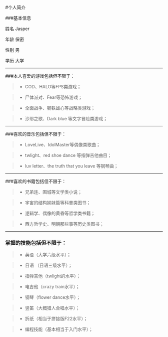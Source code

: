 
#个人简介

###基本信息

姓名  Jasper

年龄  保密

性别  男

学历  大学

************************

###本人喜爱的游戏包括但不限于：

>*   COD、HALO等FPS类游戏；

>*   尸体派对、Fear等恐怖游戏；

>*  全面战争、钢铁雄心等战略类游戏；

>*   沙耶之歌、Dark blue 等文字冒险类游戏；

************************************************

###喜欢的音乐包括但不限于：

>*  LoveLive、IdolMaster等偶像类歌曲；

>*  twlight、red shoe dance 等指弹吉他曲目；

>*  luv letter、the truth that you leave 等钢琴曲；

************************************************************

###喜欢的书籍包括但不限于：

>*  兄弟连、围城等文学类小说；

>*  宇宙的结构姊妹篇等科普类图书；

>*  逻辑学、偶像的黄昏等哲学类书籍；

>*  西方哲学史、明朝那些事等历史类图书；

******************************************************************

###  掌握的技能包括但不限于：

>*  英语（大学六级水平）；

>*  日语 （日语三级水平）；

>*  指弹吉他（twlight的水平）；

>*  电吉他（crazy train水平）；

>*  钢琴（flower dance水平）；

>*  竖笛（大概猎人合唱水平）；

>*  折纸（相当于拼接版F22水平）；
 
>*  编程技能（基本相当于入门水平）；







   

